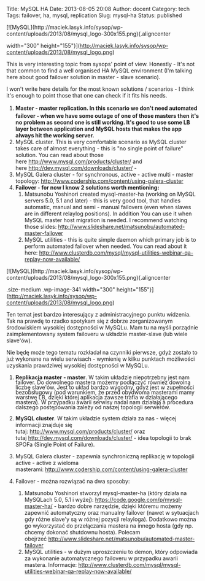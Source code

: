 Title: MySQL HA
Date: 2013-08-05 20:08
Author: docent
Category: tech
Tags: failover, ha, mysql, replication
Slug: mysql-ha
Status: published

<!--:en-->[![MySQL](http://maciek.lasyk.info/sysop/wp-content/uploads/2013/08/mysql_logo-300x155.png){.aligncenter
width="300"
height="155"}](http://maciek.lasyk.info/sysop/wp-content/uploads/2013/08/mysql_logo.png)

This is very interesting topic from sysops' point of view. Honestly -
It's not that common to find a well organised HA MySQL environment (I'm
talking here about good failover solution in master - slave scenario).

I won't write here details for the most known solutions / scenarios - I
think it's enough to point those that one can check if it fits his
needs.

1.  **<span style="line-height: 22px;">Master - master replication. In
    this scenario we don't need automated failover - when we have some
    outage of one of those masters then it's no problem as second one is
    still working. It's good to use some LB layer between application
    and MySQL hosts that makes the app always hit the
    working server.</span>**
2.  MySQL cluster. This is very comfortable scenario as MySQL cluster
    takes care of almost everything - this is "no single point of
    failure" solution. You can read about those
    here <http://www.mysql.com/products/cluster/> and
    here <http://dev.mysql.com/downloads/cluster/> -
3.  MySQL Galera cluster - for synchronous, active - active multi -
    master
    topology: <http://www.codership.com/content/using-galera-cluster>
4.  ****Failover - for now I know 2 solutions worth mentioning:****
    1.  Matsunobu Yoshinori created mysql-master-ha (working on MySQL
        servers 5.0, 5.1 and later) - this is very good tool, that
        handles automatic, manual and semi - manual failovers (even when
        slaves are in different relaylog positions). In addition You can
        use it when MySQL master host migration is needed. I recommend
        watching those
        slides: <http://www.slideshare.net/matsunobu/automated-master-failover>
    2.  MySQL utilities - this is quite simple daemon which primary job
        is to perform automated failover when needed. You can read about
        it
        here: http://www.clusterdb.com/mysql/mysql-utilities-webinar-qa-replay-now-available/

<!--:--><!--:pl-->[![MySQL](http://maciek.lasyk.info/sysop/wp-content/uploads/2013/08/mysql_logo-300x155.png){.aligncenter
.size-medium .wp-image-341 width="300"
height="155"}](http://maciek.lasyk.info/sysop/wp-content/uploads/2013/08/mysql_logo.png)

Ten temat jest bardzo interesujący z administracyjnego punktu widzenia.
Tak na prawdę to rzadko spotykam się z dobrze zorganizowanym
środowiskiem wysokiej dostępności w MySQLu. Mam tu na myśli porządnie
zaimplementowany system failoveru w układzie master-slave (lub wiele
slave'ów).

Nie będę może tego tematu rozkładał na czynniki pierwsze, gdyż zostało
to już wykonane na wielu serwisach - wymienię w kilku punktach
możliwości uzyskania prawdziwej wysokiej dostępności w MySQLu.

1.  <span style="line-height: 13px;">**Replikacja master - master**. W
    takim układzie niepotrzebny jest nam failover. Do dowolnego mastera
    możemy podłączyć również dowolną liczbę slave'ów. Jest to układ
    bardzo wygodny, gdyż jest w zupełności bezobsługowy (pod warunkiem,
    że przed obydwoma masterami mamy warstwę LB, dzięki której aplikacja
    zawsze trafia w działającego mastera). W przypadku awarii serwisy
    nadal nam działają a procedura dalszego postępowania zależy od
    naszej topologii serwerów.</span>
2.  **MySQL cluster**. W takim układzie system działa za nas - więcej
    informacji znajduje się
    tutaj: <http://www.mysql.com/products/cluster/> oraz
    tutaj <http://dev.mysql.com/downloads/cluster/> - idea topologii to
    brak SPOFa (Single Point of Failure).
3.  MySQL Galera cluster - zapewnia synchroniczną replikację w topologii
    active - active z wieloma
    masterami: <http://www.codership.com/content/using-galera-cluster>
4.  <div>

    Failover - można rozwiązać na dwa sposoby:

    </div>

    1.  Matsunobu Yoshinori stworzył mysql-master-ha (który działa na
        MySQLach 5.0, 5.1 i
        wyżej): <https://code.google.com/p/mysql-master-ha/> - bardzo
        dobre narzędzie, dzięki któremu możemy zapewnić automatyczny
        oraz manualny failover (nawet w sytuacjach gdy różne slave'y są
        w różnej pozycji relayloga). Dodatkowo można go wykorzystać do
        przełączania mastera na innego hosta (gdy np. chcemy dokonać
        shutdownu hosta). Polecam
        obejrzeć <http://www.slideshare.net/matsunobu/automated-master-failover>
    2.  MySQL utilities - w dużym uproszczeniu to demon, który odpowiada
        za wykonanie automatycznego failoveru w przypadku
        awarii mastera.
        Informacje: http://www.clusterdb.com/mysql/mysql-utilities-webinar-qa-replay-now-available/

<!--:-->
